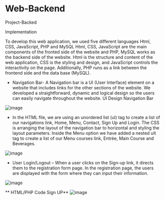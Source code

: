 # Web-Backend
 Project-Backed

Implementation

To develop this web application, we used five different languages Html, CSS, JavaScript, PHP and MySQL Html, CSS, JavaScript are the main components of the fronted side of the website and PHP, MySQL works as the backend side of the website. Html is the structure and content of the web application, CSS is the styling and design, and JavaScript controls the interactivity on the page. Additionally, PHP runs as a link between the frontend side and the data base (MySQL).

* Navigation Bar- A Navigation bar is a UI (User Interface) element on a website that includes links for the other sections of the website. We developed a straightforward, dynamic and logical design so the users can easily navigate throughout the website.
UI Design Navigation Bar

![image](https://user-images.githubusercontent.com/118632127/203173102-76a21c51-b524-4781-a194-6857e6870947.png)

* In the HTML file, we are using an unordered list (ul) tag to create a list of our navigations link, Home, Menu, Contact, Sign Up and Login. The CSS is arranging the layout of the navigation bar to horizontal and styling the layout parameters. Inside the Menu option we have added a nested ult tag to create a list of our Menu courses link, Entrée, Main Course and Beverages.

![image](https://user-images.githubusercontent.com/118632127/203174316-1159fb01-fadf-4a86-b78c-54219a3a4221.png)

* User Login/Logout – When a user clicks on the Sign-up link, it directs them to the registration form page. In the registration page, the users are displayed with the form where they can input their information.

![image](https://user-images.githubusercontent.com/118632127/203174491-fb113611-fe2a-4311-9a31-af97d8057fac.png)

** HTML/PHP Code Sign UP**
![image](https://user-images.githubusercontent.com/118632127/203174526-dac9dd05-33a7-4f48-bb0a-fed3a4b29888.png)









